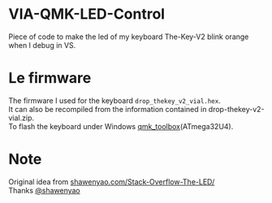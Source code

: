 # VIA-QMK-LED-Control
Piece of code to make the led of my keyboard The-Key-V2 blink orange when I debug in VS.  

# Le firmware
The firmware I used for the keyboard `drop_thekey_v2_vial.hex`.  
It can also be recompiled from the information contained in drop-thekey-v2-vial.zip.  
To flash the keyboard under Windows [qmk_toolbox](https://github.com/qmk/qmk_toolbox/releases)(ATmega32U4).  

# Note
Original idea from [shawenyao.com/Stack-Overflow-The-LED/](https://www.shawenyao.com/Stack-Overflow-The-LED/)  
Thanks [@shawenyao](https://github.com/shawenyao)  
